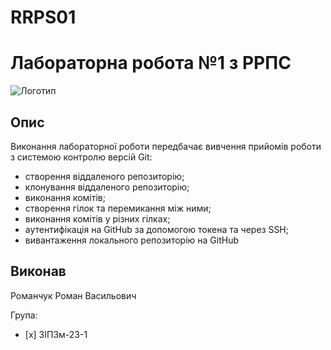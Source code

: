 # RRPS01
# Лабораторна робота №1 з РРПС
![Логотип](https://www.google.com/u/0/ac/images/logo.gif?uid=110722778153893398600&service=google_gsuite)
## Опис
Виконання лабораторної роботи передбачає вивчення прийомів роботи з системою контролю версій Git:
- створення віддаленого репозиторію;
- клонування віддаленого репозиторію;
- виконання комітів;
- створення гілок та перемикання між ними;
- виконання комітів у різних гілках;
- аутентифікація на GitHub за допомогою токена та через SSH;
- вивантаження локального репозиторію на GitHub


## Виконав

Романчук Роман Васильович

Група: 
- [х] ЗІПЗм-23-1

